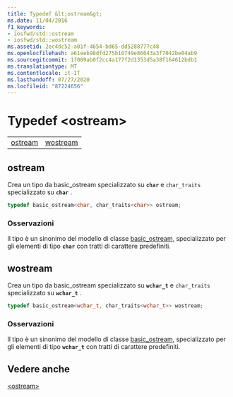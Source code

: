 ```yaml
---
title: Typedef &lt;ostream&gt;
ms.date: 11/04/2016
f1_keywords:
- iosfwd/std::ostream
- iosfwd/std::wostream
ms.assetid: 2ec4dc52-a01f-4654-bd65-dd5288777c48
ms.openlocfilehash: a61eeb98dfd275b10749e86043a3f7042be84ab9
ms.sourcegitcommit: 1f009ab0f2cc4a177f2d1353d5a38f164612bdb1
ms.translationtype: MT
ms.contentlocale: it-IT
ms.lasthandoff: 07/27/2020
ms.locfileid: "87224656"
---
```

# <a name="ltostreamgt-typedefs"></a>Typedef &lt;ostream&gt;

|||
|-|-|
|[ostream](#ostream)|[wostream](#wostream)|

## <a name="ostream"></a><a name="ostream"></a>ostream

Crea un tipo da basic_ostream specializzato su **`char`** e `char_traits` specializzato su **`char`** .

```cpp
typedef basic_ostream<char, char_traits<char>> ostream;
```

### <a name="remarks"></a>Osservazioni

Il tipo è un sinonimo del modello di classe [basic_ostream](../standard-library/basic-ostream-class.md), specializzato per gli elementi di tipo **`char`** con tratti di carattere predefiniti.

## <a name="wostream"></a><a name="wostream"></a>wostream

Crea un tipo da basic_ostream specializzato su **`wchar_t`** e `char_traits` specializzato su **`wchar_t`** .

```cpp
typedef basic_ostream<wchar_t, char_traits<wchar_t>> wostream;
```

### <a name="remarks"></a>Osservazioni

Il tipo è un sinonimo del modello di classe [basic_ostream](../standard-library/basic-ostream-class.md), specializzato per gli elementi di tipo **`wchar_t`** con tratti di carattere predefiniti.

## <a name="see-also"></a>Vedere anche

[\<ostream>](../standard-library/ostream.md)
